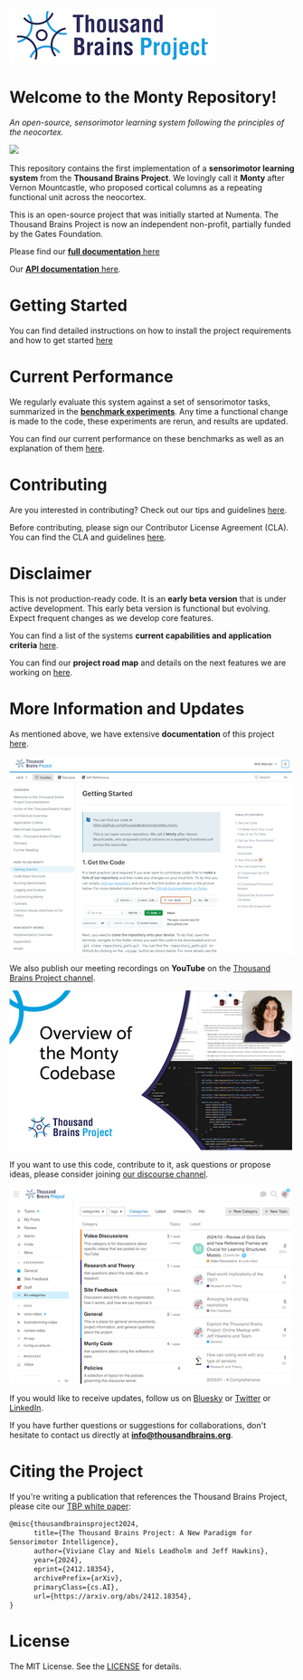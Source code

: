 ![](docs/figures/overview/logo.png)

# Welcome to the Monty Repository!

*An open-source, sensorimotor learning system following the principles of the neocortex.*

[![](https://github.com/thousandbrainsproject/tbp.monty/actions/workflows/monty.yml/badge.svg)](https://github.com/thousandbrainsproject/tbp.monty/actions/workflows/monty.yml)

This repository contains the first implementation of a **sensorimotor learning system** from the **Thousand Brains Project**. We lovingly call it **Monty** after Vernon Mountcastle, who proposed cortical columns as a repeating functional unit across the neocortex.

This is an open-source project that was initially started at Numenta. The Thousand Brains Project is now an independent non-profit, partially funded by the Gates Foundation.

Please find our [**full documentation** here](https://thousandbrainsproject.readme.io/)

Our [**API documentation** here](https://api-monty.thousandbrains.org).

# Getting Started

You can find detailed instructions on how to install the project requirements and how to get started [here](https://thousandbrainsproject.readme.io/docs/getting-started)

# Current Performance
We regularly evaluate this system against a set of sensorimotor tasks, summarized in the **[benchmark experiments](./benchmarks/configs/)**. Any time a functional change is made to the code, these experiments are rerun, and results are updated.

You can find our current performance on these benchmarks as well as an explanation of them [here](https://thousandbrainsproject.readme.io/docs/benchmark-experiments).


# Contributing

Are you interested in contributing? Check out our tips and guidelines [here](https://thousandbrainsproject.readme.io/docs/contributing).

Before contributing, please sign our Contributor License Agreement (CLA). You can find the CLA and guidelines [here]( https://thousandbrainsproject.readme.io/docs/contributor-license-agreement).

# Disclaimer
This is not production-ready code. It is an **early beta version** that is under active development. This early beta version is functional but evolving. Expect frequent changes as we develop core features.

You can find a list of the systems **current capabilities and application criteria** [here](https://thousandbrainsproject.readme.io/docs/application-criteria).

You can find our **project road map** and details on the next features we are working on [here](https://thousandbrainsproject.readme.io/docs/project-roadmap).

# More Information and Updates
As mentioned above, we have extensive **documentation** of this project [here](https://thousandbrainsproject.readme.io/).

[![](docs/figures/overview/docs_screenshot.png)](https://thousandbrainsproject.readme.io/)

We also publish our meeting recordings on **YouTube** on the [Thousand Brains Project channel](https://www.youtube.com/@thousandbrainsproject).

[![](docs/figures/overview/youtube_screenshot.png)](https://www.youtube.com/@thousandbrainsproject)

If you want to use this code, contribute to it, ask questions or propose ideas, please consider joining [our discourse channel](https://thousandbrains.discourse.group/).

[![](docs/figures/overview/discourse_screenshot.png)](https://thousandbrains.discourse.group/)

If you would like to receive updates, follow us on [Bluesky](https://bsky.app/profile/1000brainsproj.bsky.social) or [Twitter](https://x.com/1000brainsproj) or [LinkedIn](https://www.linkedin.com/company/thousand-brains-project/).

If you have further questions or suggestions for collaborations, don't hesitate to contact us directly at **info@thousandbrains.org**.

# Citing the Project
If you're writing a publication that references the Thousand Brains Project, please cite our [TBP white paper](https://arxiv.org/abs/2412.18354):
```
@misc{thousandbrainsproject2024,
      title={The Thousand Brains Project: A New Paradigm for Sensorimotor Intelligence},
      author={Viviane Clay and Niels Leadholm and Jeff Hawkins},
      year={2024},
      eprint={2412.18354},
      archivePrefix={arXiv},
      primaryClass={cs.AI},
      url={https://arxiv.org/abs/2412.18354},
}
```

# License

The MIT License. See the [LICENSE](LICENSE) for details.
